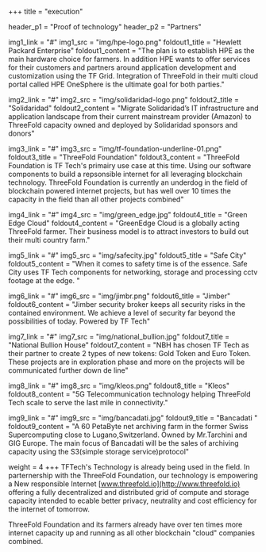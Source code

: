 +++
title = "execution"

header_p1 = "Proof of technology"
header_p2 = "Partners"

img1_link = "#"
img1_src = "img/hpe-logo.png"
foldout1_title = "Hewlett Packard Enterprise"
foldout1_content = "The plan is to establish HPE as the main hardware choice for farmers. In addition HPE wants to offer services for their customers and partners around application development and customization using the TF Grid.  Integration of ThreeFold in their multi cloud portal called HPE OneSphere is the ultimate goal for both parties."

img2_link = "#"
img2_src = "img/solidaridad-logo.png"
foldout2_title = "Solidaridad"
foldout2_content = "Migrate Solidaridad’s IT infrastructure and application landscape from their current mainstream provider (Amazon) to ThreeFold capacity owned and deployed by Solidaridad sponsors and donors"

img3_link = "#"
img3_src = "img/tf-foundation-underline-01.png"
foldout3_title = "ThreeFold Foundation"
foldout3_content = "ThreeFold Foundation is TF Tech's primairy use case at this time. Using our software components to build a repsonsible internet for all leveraging blockchain technology. ThreeFold Foundation is currently an underdog in the field of blockchain powered internet projects, but has well over 10 times the capacity in the field than all other projects combined"

img4_link = "#"
img4_src = "img/green_edge.jpg"
foldout4_title = "Green Edge Cloud"
foldout4_content = "GreenEdge Cloud is a globally acting ThreeFold farmer. Their business model is to attract investors to build out their multi country farm."

img5_link = "#"
img5_src = "img/safecity.jpg"
foldout5_title = "Safe City"
foldout5_content = "When it comes to safety time is of the essence. Safe City uses TF Tech components for networking, storage and processing cctv footage at the edge. "

img6_link = "#"
img6_src = "img/jimbr.png"
foldout6_title = "Jimber"
foldout6_content = "Jimber security broker keeps all security risks in the contained environment. 
We achieve a level of security far beyond the possibilities of today. Powered by TF Tech"

img7_link = "#"
img7_src = "img/national_bullion.jpg"
foldout7_title = "National Bullion House"
foldout7_content = "NBH has chosen TF Tech as their partner to create 2 types of new tokens: Gold Token and Euro Token. These projects are in exploration phase and more on the projects will be communicated further down de line"

img8_link = "#"
img8_src = "img/kleos.png"
foldout8_title = "Kleos"
foldout8_content = "5G Telecommunication technology helping ThreeFold Tech scale to serve the last mile in connectivity."

img9_link = "#"
img9_src = "img/bancadati.jpg"
foldout9_title = "Bancadati "
foldout9_content = "A 60 PetaByte net archiving farm in the former Swiss Supercomputing close to Lugano,Switzerland. Owned by Mr.Tarchini and GIG Europe. The main focus of Bancadati will be the sales of archiving capacity using the S3(simple storage service)protocol"

weight = 4
+++
TFTech's Technology is already being used in the field. In parternership with the ThreeFold Foundation, our technology is empowering a New responsible Internet [www.threefold.io](http://www.threefold.io) offering a fully decentralized and distributed grid of compute and storage capacity intended to ecable better privacy, neutrality and cost efficiency for the internet of tomorrow.

ThreeFold Foundation and its farmers already have over ten times more internet capacity up and running as all other blockchain "cloud" companies combined.
